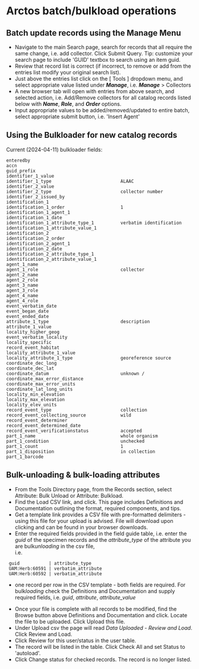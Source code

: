 # Arctos batch/bulkload operations

## Batch update records using the Manage Menu

 * Navigate to the main Search page, search for records that all require the same change, i.e. add collector. Click Submit Query. Tip: customize your search page to include 'GUID' textbox to search using an item guid.
 * Review that record list is correct (if incorrect, to remove or add from the entries list modify your original search list).
 * Just above the entries list click on the [ Tools ] dropdown menu, and select appropriate value listed under **_Manage_**, i.e. **_Manage_** > Collectors
 * A new browser tab will open with entries from above search, and selected action, i.e. Add/Remove collectors for all catalog records listed below with **_Name_**, **_Role_**, and **_Order_** options.
 * Input appropriate values to be added/removed/updated to entire batch, select appropriate submit button, i.e. 'Insert Agent'
 
## Using the Bulkloader for new catalog records

Current (2024-04-11) bulkloader fields:

```
enteredby
accn
guid_prefix
identifier_1_value
identifier_1_type                          ALAAC
identifier_2_value                         
identifier_2_type                          collector number
identifier_2_issued_by
identification_1
identification_1_order                     1
identification_1_agent_1
identification_1_date
identification_1_attribute_type_1          verbatim identification
identification_1_attribute_value_1
identification_2
identification_2_order
identification_2_agent_1
identification_2_date
identification_2_attribute_type_1
identification_2_attribute_value_1
agent_1_name
agent_1_role                               collector
agent_2_name
agent_2_role
agent_3_name
agent_3_role
agent_4_name
agent_4_role
event_verbatim_date
event_began_date
event_ended_date
attribute_1_type                           description
attribute_1_value
locality_higher_geog
event_verbatim_locality
locality_specific
record_event_habitat
locality_attribute_1_value
locality_attribute_1_type                  georeference source
coordinate_dec_long
coordinate_dec_lat
coordinate_datum                           unknown / 
coordinate_max_error_distance
coordinate_max_error_units
coordinate_lat_long_units
locality_min_elevation
locality_max_elevation
locality_elev_units
record_event_type                          collection
record_event_collecting_source             wild
record_event_determiner
record_event_determined_date
record_event_verificationstatus            accepted
part_1_name                                whole organism
part_1_condition                           unchecked
part_1_count                               1
part_1_disposition                         in collection
part_1_barcode
```

## Bulk-unloading & bulk-loading attributes 

 * From the Tools Directory page, from the Records section, select Attribute: Bulk Unload or Attribute: Bulkload.
 * Find the Load CSV link, and click. This page includes Definitions and Documentation outlining the format, required components, and tips. 
 * Get a template link provides a CSV file with pre-formatted delimiters - using this file for your upload is advised. File will download upon clicking and can be found in your browser downloads. 
 * Enter the required fields provided in the field guide table, i.e. enter the *guid* of the specimen records and the *attribute_type* of the attribute you are bulk*unloading* in the csv file,  
 i.e. 
```
 guid           | attribute_type
 UAM:Herb:60591 | verbatim_attribute 
 UAM:Herb:60592 | verbatim_attribute 
```

  - one record per row in the CSV template - both fields are required. 
  For bulk*loading* check the Definitions and Documentation and supply required fields, i.e. *guid*, *attribute*, *attribute_value* 
 * Once your file is complete with all records to be modified, find the Browse button above Definitions and Documentation and click. Locate the file to be uploaded. Click Upload this file.
* Under Upload csv the page will read *Data Uploaded - Review and Load*. Click Review and Load. 
* Click Review for this user/status in the user table.
* The record will be listed in the table. Click Check All and set Status to 'autoload'.
* Click Change status for checked records. The record is no longer listed. 
